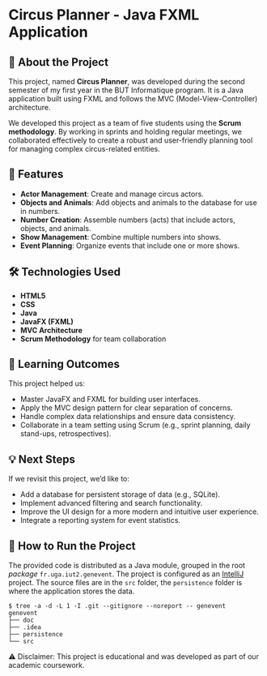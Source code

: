 # Circus Planner - Java FXML Application  

## 🚀 About the Project  
This project, named **Circus Planner**, was developed during the second semester of my first year in the BUT Informatique program. It is a Java application built using FXML and follows the MVC (Model-View-Controller) architecture.  

We developed this project as a team of five students using the **Scrum methodology**. By working in sprints and holding regular meetings, we collaborated effectively to create a robust and user-friendly planning tool for managing complex circus-related entities.  

## 🎪 Features  
- **Actor Management**: Create and manage circus actors.  
- **Objects and Animals**: Add objects and animals to the database for use in numbers.  
- **Number Creation**: Assemble numbers (acts) that include actors, objects, and animals.  
- **Show Management**: Combine multiple numbers into shows.  
- **Event Planning**: Organize events that include one or more shows.  

## 🛠️ Technologies Used  
- **HTML5**
- **CSS** 
- **Java**  
- **JavaFX (FXML)**  
- **MVC Architecture**  
- **Scrum Methodology** for team collaboration  

## 🌟 Learning Outcomes  
This project helped us:  
- Master JavaFX and FXML for building user interfaces.  
- Apply the MVC design pattern for clear separation of concerns.  
- Handle complex data relationships and ensure data consistency.  
- Collaborate in a team setting using Scrum (e.g., sprint planning, daily stand-ups, retrospectives).  

## 💡 Next Steps  
If we revisit this project, we’d like to:  
- Add a database for persistent storage of data (e.g., SQLite).  
- Implement advanced filtering and search functionality.  
- Improve the UI design for a more modern and intuitive user experience.  
- Integrate a reporting system for event statistics.  

## 📂 How to Run the Project  
The provided code is distributed as a Java module, grouped in the root *package* `fr.uga.iut2.genevent`.
The project is configured as an [IntelliJ](https://www.jetbrains.com/fr-fr/idea/) project. The source files are in the `src` folder, the `persistence` folder is where the application stores the data.

```shell
$ tree -a -d -L 1 -I .git --gitignore --noreport -- genevent
genevent
├── doc
├── .idea
├── persistence
└── src
```
⚠️ Disclaimer: This project is educational and was developed as part of our academic coursework.

